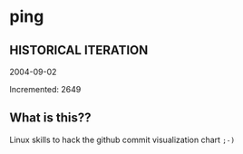 # ping

## HISTORICAL ITERATION
2004-09-02

Incremented: 2649

## What is this?? 
Linux skills to hack the github commit visualization chart `;-)`
